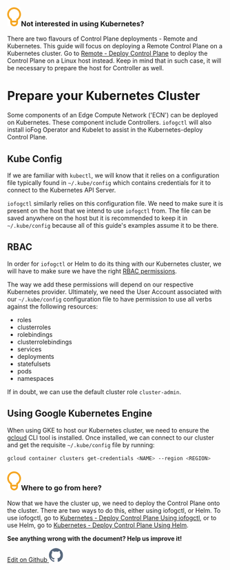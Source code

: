 <aside class="notifications tip">
  <h3><img src="/images/icos/ico-tip.svg" alt="">Not interested in using Kubernetes?</h3>
  <p>There are two flavours of Control Plane deployments - Remote and Kubernetes. This guide will focus on deploying a Remote Control Plane on a Kubernetes cluster. Go to <a href="remote-control-plane.html">Remote - Deploy Control Plane</a> to deploy the Control Plane on a Linux host instead. Keep in mind that in such case, it will be necessary to prepare the host for Controller as well.</p>
</aside>

# Prepare your Kubernetes Cluster

Some components of an Edge Compute Network ('ECN') can be deployed on Kubernetes. These component include Controllers. `iofogctl` will also install ioFog Operator and Kubelet to assist in the Kubernetes-deploy Control Plane.

## Kube Config

If we are familiar with `kubectl`, we will know that it relies on a configuration file typically found in `~/.kube/config` which contains credentials for it to connect to the Kubernetes API Server.

`iofogctl` similarly relies on this configuration file. We need to make sure it is present on the host that we intend to use `iofogctl` from. The file can be saved anywhere on the host but it is recommended to keep it in `~/.kube/config` because all of this guide's examples assume it to be there.

## RBAC

In order for `iofogctl` or Helm to do its thing with our Kubernetes cluster, we will have to make sure we have the right [RBAC permissions](https://kubernetes.io/docs/reference/access-authn-authz/rbac/).

The way we add these permissions will depend on our respective Kubernetes provider. Ultimately, we need the User Account associated with our `~/.kube/config` configuration file to have permission to use all verbs against the following resources:

- roles
- clusterroles
- rolebindings
- clusterrolebindings
- services
- deployments
- statefulsets
- pods
- namespaces

If in doubt, we can use the default cluster role `cluster-admin`.

## Using Google Kubernetes Engine

When using GKE to host our Kubernetes cluster, we need to ensure the [gcloud](https://cloud.google.com/sdk/gcloud/) CLI tool is installed. Once installed, we can connect to our cluster and get the requisite `~/.kube/config` file by running:

```bash
gcloud container clusters get-credentials <NAME> --region <REGION>
```

<aside class="notifications tip">
  <h3><img src="/images/icos/ico-tip.svg" alt="">Where to go from here?</h3>
  <p>Now that we have the cluster up, we need to deploy the Control Plane onto the cluster. There are two ways to do this, either using iofogctl, or Helm. To use iofogctl, go to <a href="kubernetes-iofogctl.html">Kubernetes - Deploy Control Plane Using iofogctl</a>, or to use Helm, go to <a href="kubernetes-helm.html"> Kubernetes - Deploy Control Plane Using Helm</a>.</p>
</aside>

<aside class="notifications note">
  <b>See anything wrong with the document? Help us improve it!</b>
  <a href="https://github.com/eclipse-iofog/iofog.org/edit/develop/content/docs/2.0.0/platform-deployment/kubernetes-prepare-cluster.md"
    target="_blank">
    <p style="text-align:left">Edit on Github <img src="/images/icos/ico-github.svg" alt=""></p>
  </a>
</aside>
